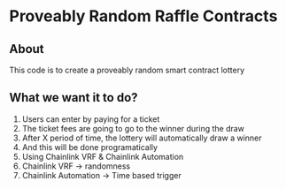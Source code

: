 # Proveably Random Raffle Contracts

## About

This code is to create a proveably random smart contract lottery

## What we want it to do?

1. Users can enter by paying for a ticket
1. The ticket fees are going to go to the winner during the draw
1. After X period of time, the lottery will automatically draw a winner
1. And this will be done programatically
1. Using Chainlink VRF & Chainlink Automation
1. Chainlink VRF -> randomness
1. Chainlink Automation -> Time based trigger

